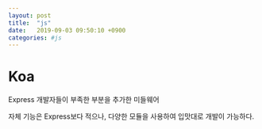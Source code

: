 ```yaml
---
layout: post
title:  "js"
date:   2019-09-03 09:50:10 +0900
categories: #js
---
```


# Koa

Express 개발자들이 부족한 부분을 추가한 미들웨어

자체 기능은 Express보다 적으나, 다양한 모듈을 사용하여 입맛대로 개발이 가능하다.